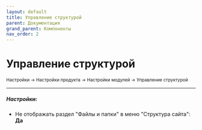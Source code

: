 ```yaml
---
layout: default
title: Управление структурой
parent: Документация
grand_parent: Компоненты
nav_order: 2
---
```


# Управление структурой

<small>Настройки → Настройки продукта → Настройки модулей → Управление структурой</small>

---

##### **Настройки:**

- Не отображать раздел "Файлы и папки" в меню "Структура сайта": **Да**
